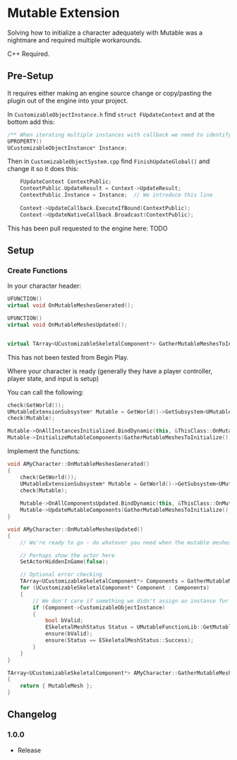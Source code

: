 # Mutable Extension

Solving how to initialize a character adequately with Mutable was a nightmare and required multiple workarounds.

C++ Required.

## Pre-Setup

It requires either making an engine source change or copy/pasting the plugin out of the engine into your project.

In `CustomizableObjectInstance.h` find `struct FUpdateContext` and at the bottom add this:

```cpp
/** When iterating multiple instances with callback we need to identify which instance was updated */
UPROPERTY()
UCustomizableObjectInstance* Instance;
```

Then in `CustomizableObjectSystem.cpp` find `FinishUpdateGlobal()` and change it so it does this:
```cpp
	FUpdateContext ContextPublic;
	ContextPublic.UpdateResult = Context->UpdateResult;
	ContextPublic.Instance = Instance;  // We introduce this line
		
	Context->UpdateCallback.ExecuteIfBound(ContextPublic);
	Context->UpdateNativeCallback.Broadcast(ContextPublic);
```

This has been pull requested to the engine here: TODO

## Setup

### Create Functions

In your character header:

```cpp
UFUNCTION()
virtual void OnMutableMeshesGenerated();

UFUNCTION()
virtual void OnMutableMeshesUpdated();


virtual TArray<UCustomizableSkeletalComponent*> GatherMutableMeshesToInitialize() const;
```

This has not been tested from Begin Play.

Where your character is ready (generally they have a player controller, player state, and input is setup)

You can call the following:

```cpp
check(GetWorld());
UMutableExtensionSubsystem* Mutable = GetWorld()->GetSubsystem<UMutableExtensionSubsystem>();
check(Mutable);

Mutable->OnAllInstancesInitialized.BindDynamic(this, &ThisClass::OnMutableMeshesGenerated);
Mutable->InitializeMutableComponents(GatherMutableMeshesToInitialize());
```

Implement the functions:

```cpp
void AMyCharacter::OnMutableMeshesGenerated()
{
	check(GetWorld());
	UMutableExtensionSubsystem* Mutable = GetWorld()->GetSubsystem<UMutableExtensionSubsystem>();
	check(Mutable);
	
	Mutable->OnAllComponentsUpdated.BindDynamic(this, &ThisClass::OnMutableMeshesUpdated);
	Mutable->UpdateMutableComponents(GatherMutableMeshesToInitialize(), true, true);
}

void AMyCharacter::OnMutableMeshesUpdated()
{
	// We're ready to go - do whatever you need when the mutable meshes are ready

	// Perhaps show the actor here
	SetActorHiddenInGame(false);

	// Optional error checking
	TArray<UCustomizableSkeletalComponent*> Components = GatherMutableMeshesToInitialize();
	for (UCustomizableSkeletalComponent* Component : Components)
	{
		// We don't care if something we didn't assign an instance for failed
		if (Component->CustomizableObjectInstance)
		{
			bool bValid;
			ESkeletalMeshStatus Status = UMutableFunctionLib::GetMutableComponentStatus(Component, bValid);
			ensure(bValid);
			ensure(Status == ESkeletalMeshStatus::Success);
		}
	}
}

TArray<UCustomizableSkeletalComponent*> AMyCharacter::GatherMutableMeshesToInitialize() const
{
	return { MutableMesh };
}
```


## Changelog

### 1.0.0
* Release